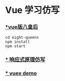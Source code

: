 # Vue 学习仿写


### [*vue版八皇后](https://github.com/wang90/vue_demo/tree/master/eight-queens)
``````
cd eight-queens
npm install
npm start
``````

### [* 响应式原理仿写](https://github.com/wang90/vue_demo/tree/master/my-reacitve)

### [* vuex demo](https://github.com/wang90/vue_demo/tree/master/my-vuex)
